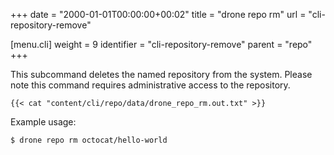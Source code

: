 +++
date = "2000-01-01T00:00:00+00:02"
title = "drone repo rm"
url = "cli-repository-remove"

[menu.cli]
  weight = 9
  identifier = "cli-repository-remove"
  parent = "repo"
+++

This subcommand deletes the named repository from the system. Please note this command requires administrative access to the repository.

```text
{{< cat "content/cli/repo/data/drone_repo_rm.out.txt" >}}
```

Example usage:

```text
$ drone repo rm octocat/hello-world
```
